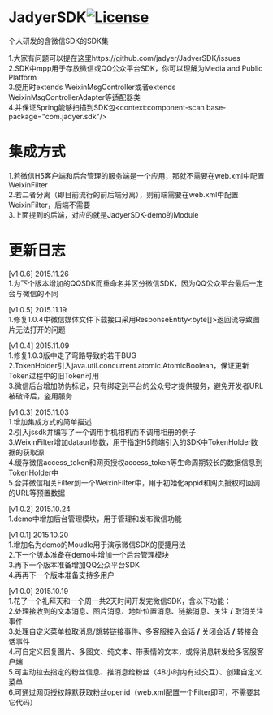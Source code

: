 # JadyerSDK[![License](https://img.shields.io/hexpm/l/plug.svg)](https://github.com/jadyer/JadyerSDK/blob/master/LICENSE)
个人研发的含微信SDK的SDK集<br/>

1.大家有问题可以提在这里https://github.com/jadyer/JadyerSDK/issues<br/>
2.SDK中mpp用于存放微信或QQ公众平台SDK，你可以理解为Media and Public Platform<br/>
3.使用时extends WeixinMsgController或者extends WeixinMsgControllerAdapter等适配器类<br/>
4.并保证Spring能够扫描到SDK包&lt;context:component-scan base-package="com.jadyer.sdk"/&gt;<br/>

# 集成方式
1.若微信H5客户端和后台管理的服务端是一个应用，那就不需要在web.xml中配置WeixinFilter<br/>
2.若二者分离（即目前流行的前后端分离），则前端需要在web.xml中配置WeixinFilter，后端不需要<br/>
3.上面提到的后端，对应的就是JadyerSDK-demo的Module<br/>

# 更新日志
[v1.0.6] 2015.11.26<br/>
1.为下个版本增加的QQSDK而重命名并区分微信SDK，因为QQ公众平台最后一定会与微信的不同<br/>

[v1.0.5] 2015.11.19<br/>
1.修复1.0.4中微信媒体文件下载接口采用ResponseEntity<byte[]>返回流导致图片无法打开的问题<br/>

[v1.0.4] 2015.11.09<br/>
1.修复1.0.3版中走了弯路导致的若干BUG<br/>
2.TokenHolder引入java.util.concurrent.atomic.AtomicBoolean，保证更新Token过程中的旧Token可用<br/>
3.微信后台增加防伪标记，只有绑定到平台的公众号才提供服务，避免开发者URL被破译后，盗用服务<br/>

[v1.0.3] 2015.11.03<br/>
1.增加集成方式的简单描述<br/>
2.引入jssdk并编写了一个调用手机相机而不调用相册的例子<br/>
3.WeixinFilter增加dataurl参数，用于指定H5前端引入的SDK中TokenHolder数据的获取源<br/>
4.缓存微信access_token和网页授权access_token等生命周期较长的数据信息到TokenHolder中<br/>
5.合并微信相关Filter到一个WeixinFilter中，用于初始化appid和网页授权时回调的URL等预置数据<br/>

[v1.0.2] 2015.10.24<br/>
1.demo中增加后台管理模块，用于管理和发布微信功能<br/>

[v1.0.1] 2015.10.20<br/>
1.增加名为demo的Moudle用于演示微信SDK的便捷用法<br/>
2.下一个版本准备在demo中增加一个后台管理模块<br/>
3.再下一个版本准备增加QQ公众平台SDK<br/>
4.再再下一个版本准备支持多用户<br/>

[v1.0.0] 2015.10.19<br/>
1.花了一个礼拜天和一个周一共2天时间开发完微信SDK，含以下功能：<br/>
2.处理接收到的文本消息、图片消息、地址位置消息、链接消息、关注&nbsp;<b>/</b>&nbsp;取消关注事件<br/>
3.处理自定义菜单拉取消息/跳转链接事件、多客服接入会话&nbsp;<b>/</b>&nbsp;关闭会话&nbsp;<b>/</b>&nbsp;转接会话事件<br/>
4.可自定义回复图片、多图文、纯文本、带表情的文本，或将消息转发给多客服客户端<br/>
5.可主动拉去指定的粉丝信息、推消息给粉丝（48小时内有过交互）、创建自定义菜单<br/>
6.可通过网页授权静默获取粉丝openid（web.xml配置一个Filter即可，不需要其它代码）